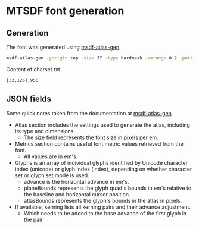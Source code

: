 # MTSDF font generation

## Generation

The font was generated using [msdf-atlas-gen](https://github.com/Chlumsky/msdf-atlas-gen).

```bash
msdf-atlas-gen -yorigin top -size 37 -type hardmask -emrange 0.2 -potr -font segoeui.ttf -imageout SoftMask.png -json SoftMask.json -charset charset.txt
```

Content of charset.txt

```bash
[32,126],956
```

## JSON fields

Some quick notes taken from the documentation at [msdf-atlas-gen](https://github.com/Chlumsky/msdf-atlas-gen)

* Atlas section includes the settings used to generate the atlas, including its type and dimensions.
  * The size field represents the font size in pixels per em.
* Metrics section contains useful font metric values retrieved from the font.
  * All values are in em's.
* Glyphs is an array of individual glyphs identified by Unicode character index (unicode) or glyph index (index), depending on whether character set or glyph set mode is used.
  * advance is the horizontal advance in em's.
  * planeBounds represents the glyph quad's bounds in em's relative to the baseline and horizontal cursor position.
  * atlasBounds represents the glyph's bounds in the atlas in pixels.
* If available, kerning lists all kerning pairs and their advance adjustment.
  * Which needs to be added to the base advance of the first glyph in the pair
